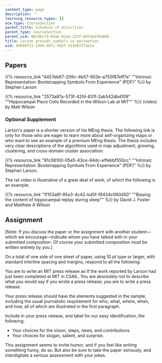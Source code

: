 ```yaml
---
content_type: page
description: ''
learning_resource_types: []
ocw_type: CourseSection
parent_title: Schedule of Activities
parent_type: CourseSection
parent_uid: 00c0bcfd-0dae-62aa-223f-607ebd39a0db
title: Larson grounds symbols in perception
uid: 6db94f31-1d4b-ddfc-0d27-513e8727aa1a
---
```


Papers
------

{{% resource_link "4457eb67-209c-4b57-953e-a755f87eff7a" "\"Intrinsic Representation: Bootstrapping Symbols From Experience\" (PDF)" %}} by Stephen Larson

{{% resource_link "2573a87a-573f-42fd-831f-2ab542dbd109" "\"Hippocampal Place Cells Recorded in the Wilson Lab at MIT\"" %}} (video) by Matt Wilson 

### Optional Supplement

Larson's paper is a shorter version of his MEng thesis. The following link is only for those who are eager to learn more about self-organizing maps or who want to see an example of a premium MEng thesis. The thesis includes very clear descriptions of the algorithms used in map adjustment, growing, clustering, and cross-domain cluster association:

{{% resource_link "81c08100-05e5-43ce-94dc-effebbf550cc" "\"Intrinsic Representation: Bootstrapping Symbols From Experience\" (PDF)" %}} by Stephen Larson.

The rat video is illustrative of a great deal of work, of which the following is an example:

{{% resource_link "1f153a6f-95e3-4c42-bd5f-f8434c060d50" "\"Biasing the content of hippocampal replay during sleep\"" %}} by David J. Foster and Matthew A Wilson

Assignment
----------

\[Note: If you discuss the paper or the assignment with another student—which we encourage—indicate whom you have talked with in your submitted composition. Of course your submitted composition must be written entirely by you.\]

On a total of one side of one sheet of paper, using 10 pt type or larger, with standard interline spacing and margins, respond to all the following:

You are to write an MIT press release as if the work reported by Larson had just been completed at MIT in CSAIL. You are absolutely not to describe what you would say if you wrote a press release; you are to write a press release.

Your press release should have the elements suggested in the sample, including the usual journalistic requirement for who, what, where, when, and how, all of which are illustrated in the first paragraph.

Include in your press release, and label for our easy identification, the following:

*   Your choices for the vision, steps, news, and contributions.
*   Your choices for slogan, salient, and surprise.

This assignment seems to invite humor, and if you feel like writing something funny, do so. But also be sure to take the paper seriously, and interdigitate a serious assessment with your jokes.